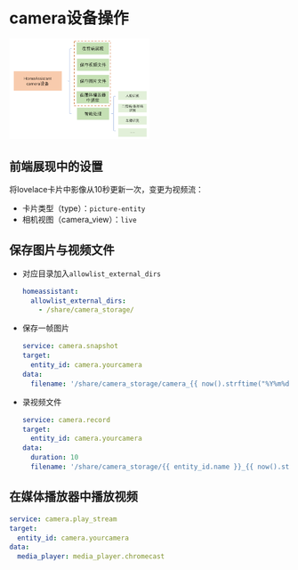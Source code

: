 # camera设备操作

<img src="images/camera_service.png" width="50%">

## 前端展现中的设置

将lovelace卡片中影像从10秒更新一次，变更为视频流：

- 卡片类型（type）：`picture-entity`
- 相机视图（camera_view）：`live`

## 保存图片与视频文件

- 对应目录加入`allowlist_external_dirs`

    ```yaml
    homeassistant:
      allowlist_external_dirs:
        - /share/camera_storage/
    ```

- 保存一帧图片

    ```yaml
    service: camera.snapshot
    target:
      entity_id: camera.yourcamera
    data:
      filename: '/share/camera_storage/camera_{{ now().strftime("%Y%m%d-%H%M%S") }}.jpg'
    ```

- 录视频文件

    ```yaml
    service: camera.record
    target:
      entity_id: camera.yourcamera
    data:
      duration: 10
      filename: '/share/camera_storage/{{ entity_id.name }}_{{ now().strftime("%Y%m%d-%H%M%S") }}.mp4'
    ```


## 在媒体播放器中播放视频

```yaml
service: camera.play_stream
target:
  entity_id: camera.yourcamera
data:
  media_player: media_player.chromecast
```